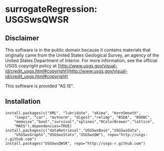 surrogateRegression: USGSwsQWSR
===============================

Disclaimer
----------
This software is in the public domain because it contains materials that originally came from the United States Geological Survey, an agency of the United States Department of Interior. For more information, see the official USGS copyright policy at [http://www.usgs.gov/visual-id/credit_usgs.html#copyright](http://www.usgs.gov/visual-id/credit_usgs.html#copyright)

This software is provided "AS IS".

Installation
------------

	install.packages(c("XML", "lubridate", "akima", "KernSmooth",
		"leaps", "car", "mvtnorm", "digest","relimp", "BSDA", "RODBC",
		"memoise","boot","survival","splines","RColorBrewer","lattice",
		"MASS"),dependencies=TRUE)
	install.packages(c("dataRetrieval","USGSwsBase","USGSwsData",
		"USGSwsGraphs","USGSwsStats","USGSwsQW"), repo="http://usgs-r.github.com")
	install.packages("USGSwsQWSR", repo="http://usgs-r.github.com")
